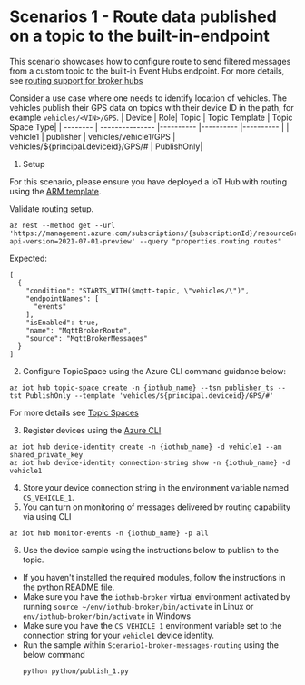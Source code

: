 # Scenarios 1 - Route data published on a topic to the built-in-endpoint

This scenario showcases how to configure route to send filtered messages from a custom topic to the built-in Event Hubs endpoint. For more details, see [routing support for broker hubs](https://github.com/Azure/IoTHubMQTTBrokerPreviewSamples#message-routing-for-mqtt-broker-enabled-iot-hubs)

Consider a use case where one needs to identify location of vehicles. The vehicles publish their GPS data on topics with their device ID in the path, for example `vehicles/<VIN>/GPS`.
| Device | Role| Topic | Topic Template | Topic Space Type|
| -------- | --------------- |---------- |---------- |---------- |
| vehicle1 | publisher | vehicles/vehicle1/GPS | vehicles/${principal.deviceid}/GPS/# | PublishOnly|

1. Setup

For this scenario, please ensure you have deployed a IoT Hub with routing using the [ARM template](https://github.com/prashmo/azure-quickstart-templates/tree/master/quickstarts/microsoft.devices/iothub-mqtt-broker-route-messages). 

Validate routing setup.

```azurecli
az rest --method get --url 'https://management.azure.com/subscriptions/{subscriptionId}/resourceGroups/{resourceGroupName}/providers/Microsoft.Devices/IotHubs/{iothubName}?api-version=2021-07-01-preview' --query "properties.routing.routes"
```

Expected:

```
[
  {
    "condition": "STARTS_WITH($mqtt-topic, \"vehicles/\")",
    "endpointNames": [
      "events"
    ],
    "isEnabled": true,
    "name": "MqttBrokerRoute",
    "source": "MqttBrokerMessages"
  }
]
```

2. Configure TopicSpace using the Azure CLI command guidance below:

 ```azurecli
az iot hub topic-space create -n {iothub_name} --tsn publisher_ts --tst PublishOnly --template 'vehicles/${principal.deviceid}/GPS/#'
```

  For more details see [Topic Spaces](https://github.com/Azure/IoTHubMQTTBrokerPreviewSamples#topic-spaces)

3. Register devices using the [Azure CLI](https://docs.microsoft.com/cli/azure/iot/hub/device-identity?view=azure-cli-latest#az_iot_hub_device_identity_create)

```azure cli
az iot hub device-identity create -n {iothub_name} -d vehicle1 --am shared_private_key
az iot hub device-identity connection-string show -n {iothub_name} -d vehicle1
```

4. Store your device connection string in the environment variable named `CS_VEHICLE_1`.
5. You can turn on monitoring of messages delivered by routing capability via using CLI

```azure cli
az iot hub monitor-events -n {iothub_name} -p all
```

6. Use the device sample using the instructions below to publish to the topic.

  * If you haven't installed the required modules, follow the instructions in the [python README file](../python/README.md).
  * Make sure you have the `iothub-broker` virtual environment activated by running `source ~/env/iothub-broker/bin/activate` in Linux or `env/iothub-broker/bin/activate` in Windows
  * Make sure you have the `CS_VEHICLE_1` environment variable set to the connection string for your `vehicle1` device identity.
  * Run the sample within `Scenario1-broker-messages-routing` using the below command
    ```
    python python/publish_1.py
    ```
